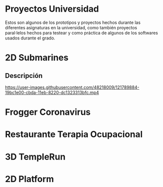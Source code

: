 # Proyectos Universidad

Estos son algunos de los prototipos y proyectos hechos durante las diferentes asignaturas en la universidad, como también proyectos paral·lelos hechos para testear y como práctica de algunos de los softwares usados durante el grado. 

# 2D Submarines

## Descripción


https://user-images.githubusercontent.com/48218009/121789884-19bc1e00-cbda-11eb-8220-dc1323313bfc.mp4




# Frogger Coronavirus

# Restaurante Terapia Ocupacional

# 3D TempleRun

# 2D Platform
